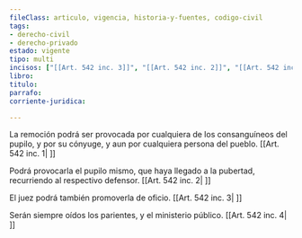 ```yaml
---
fileClass: articulo, vigencia, historia-y-fuentes, codigo-civil
tags:
- derecho-civil
- derecho-privado
estado: vigente
tipo: multi
incisos: ["[[Art. 542 inc. 3]]", "[[Art. 542 inc. 2]]", "[[Art. 542 inc. 1]]", "[[Art. 542 inc. 4]]"]
libro:
titulo:
parrafo:
corriente-juridica:

---
```

La remoción podrá ser provocada por cualquiera de los consanguíneos del pupilo, y por su cónyuge, y aun por cualquiera persona del pueblo. [[Art. 542 inc. 1| ]]

Podrá provocarla el pupilo mismo, que haya llegado a la pubertad, recurriendo al respectivo defensor. [[Art. 542 inc. 2| ]]

El juez podrá también promoverla de oficio. [[Art. 542 inc. 3| ]]

Serán siempre oídos los parientes, y el ministerio público. [[Art. 542 inc. 4| ]]